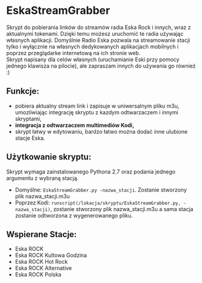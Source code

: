 # EskaStreamGrabber
Skrypt do pobierania linków do streamów radia Eska Rock i innych, wraz z aktualnymi tokenami. Dzięki temu możesz uruchomić te radia używając własnych aplikacji. Domyślnie Radio Eska pozwala na streamowanie stacji tylko i wyłącznie na własnych dedykowanych aplikacjach mobilnych i poprzez przeglądarke internetową na ich stronie web.  
Skrypt napisany dla celów własnych (uruchamianie Eski przy pomocy jednego klawisza na pilocie), ale zapraszam innych do używania go również :)
 
 ## Funkcje:
- pobiera aktualny stream link i zapisuje w uniwersalnym pliku m3u, umozliwiając integrację skryptu z kazdym odtwarzaczem i innymi skryptami,
- **integracja z odtwarzaczem multimediów Kodi,**
- skrypt łatwy w edytowaniu, bardzo łatwo można dodać inne ulubione stacje Eska.

## Użytkowanie skryptu:
Skrypt wymaga zainstalowanego Pythona 2.7 oraz podania jednego argumentu z wybraną stacją. 
- Domyślne: `EskaStreamGrabber.py -nazwa_stacji`. Zostanie stworzony plik nazwa_stacji.m3u
- Poprzez Kodi: `runscript(/lokacja/skryptu/EskaStreamGrabber.py, -nazwa_stacji)`, zostanie stworzony plik nazwa_stacji.m3u a sama stacja zostanie odtworzona z wygenerowanego pliku.

## Wspierane Stacje:
- Eska ROCK
- Eska ROCK Kultowa Godzina
- Eska ROCK Hot Rock
- Eska ROCK Alternative
- Eska ROCK Polska
